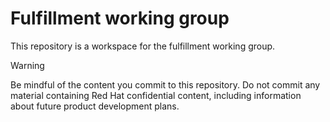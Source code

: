 # Fulfillment working group

This repository is a workspace for the fulfillment working group.

> [!WARNING]
> Be mindful of the content you commit to this repository. Do not commit any
> material containing Red Hat confidential content, including information about
> future product development plans.
